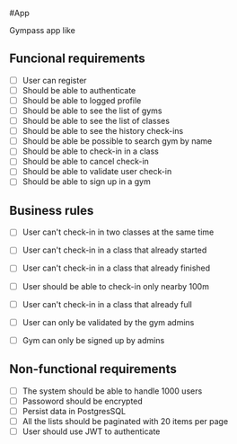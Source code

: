 #App

Gympass app like

## Funcional requirements

- [ ] User can register
- [ ] Should be able to authenticate
- [ ] Should be able to logged profile
- [ ] Should be able to see the list of gyms
- [ ] Should be able to see the list of classes
- [ ] Should be able to see the history check-ins
- [ ] Should be able be possible to search gym by name
- [ ] Should be able to check-in in a class
- [ ] Should be able to cancel check-in
- [ ] Should be able to validate user check-in
- [ ] Should be able to sign up in a gym

## Business rules

- [ ] User can't check-in in two classes at the same time
- [ ] User can't check-in in a class that already started
- [ ] User can't check-in in a class that already finished
- [ ] User should be able to check-in only nearby 100m
- [ ] User can't check-in in a class that already full
- [ ] User can only be validated by the gym admins
- [ ] Gym can only be signed up by admins


## Non-functional requirements

- [ ] The system should be able to handle 1000 users
- [ ] Passoword should be encrypted
- [ ] Persist data in PostgresSQL
- [ ] All the lists should be paginated with 20 items per page
- [ ] User should use JWT to authenticate